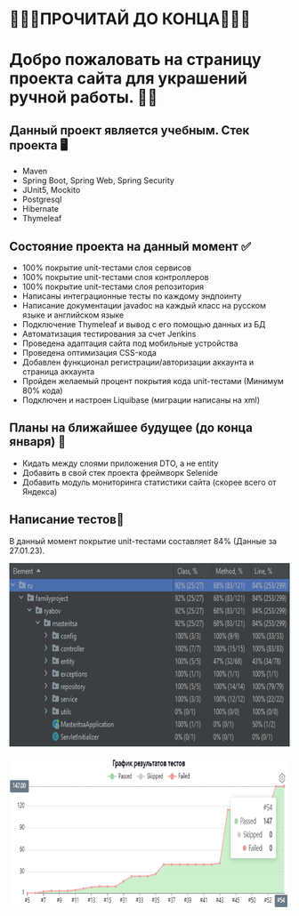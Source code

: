 #           🔻🔻🔻ПРОЧИТАЙ ДО КОНЦА🔻🔻🔻
# Добро пожаловать на страницу проекта сайта для украшений ручной работы. 🙋‍♂️
## Данный проект является учебным. Стек проекта 🖥️
- Maven
- Spring Boot, Spring Web, Spring Security
- JUnit5, Mockito
- Postgresql
- Hibernate
- Thymeleaf

## Состояние проекта на данный момент ✅
- 100% покрытие unit-тестами слоя сервисов
- 100% покрытие unit-тестами слоя контроллеров
- 100% покрытие unit-тестами слоя репозитория
- Написаны интеграционные тесты по каждому эндпоинту
- Написание документации javadoc на каждый класс на русском языке и английском языке
- Подключение Thymeleaf и вывод с его помощью данных из БД
- Автоматизация тестирования за счет Jenkins
- Проведена адаптация сайта под мобильные устройства
- Проведена оптимизация CSS-кода
- Добавлен функционал регистрации/авторизации аккаунта и страница аккаунта
- Пройден желаемый процент покрытия кода unit-тестами (Минимум 80% кода)
- Подключен и настроен Liquibase (миграции написаны на xml)

## Планы на ближайшее будущее (до конца января) 📓
- Кидать между слоями приложения DTO, а не entity
- Добавить в свой стек проекта фреймворк Selenide
- Добавить модуль мониторинга статистики сайта (скорее всего от Яндекса)

## Написание тестов🔧
В данный момент покрытие unit-тестами составляет 84% (Данные за 27.01.23).
<p align="center">
  <img width="785" height="330" src="coverage_27.01.23.png" alt="">
</p>

<p align="center">
  <img width="785" height="275" src="bench_graph_27.01.23.png" alt="">
</p>